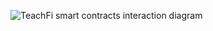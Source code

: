 ![TeachFi smart contracts interaction diagram](https://github.com/user-attachments/assets/8cb9acd0-6ab5-4413-903b-20a215027e7d)
